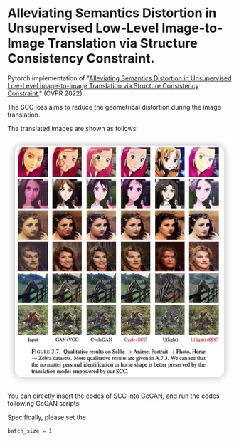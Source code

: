 # Alleviating Semantics Distortion in Unsupervised Low-Level Image-to-Image Translation via Structure Consistency Constraint. 

Pytorch implementation of "[Alleviating Semantics Distortion in Unsupervised Low-Level Image-to-Image Translation via Structure Consistency Constraint.](https://openaccess.thecvf.com/content/CVPR2022/papers/Guo_Alleviating_Semantics_Distortion_in_Unsupervised_Low-Level_Image-to-Image_Translation_via_Structure_CVPR_2022_paper.pdf)" (CVPR 2022).

The SCC loss aims to reduce the geometrical distortion during the image translation.

The translated images are shown as follows:

![](https://github.com/CR-Gjx/SCC/blob/main/figures/scc.jpg)
 

You can directly insert the codes of SCC into [GcGAN](https://github.com/hufu6371/GcGAN/tree/master/models), and run the codes following GcGAN scripts.

Specifically, please set the 
```
batch_size = 1
```
